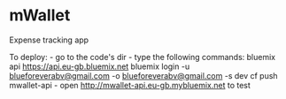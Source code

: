 # mWallet
Expense tracking app

To deploy:
	- go to the code's dir
	- type the following commands:
		bluemix api https://api.eu-gb.bluemix.net
		bluemix login -u blueforeverabv@gmail.com -o blueforeverabv@gmail.com -s dev
		cf push mwallet-api
	- open http://mwallet-api.eu-gb.mybluemix.net to test
		

